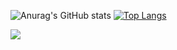 

![Anurag's GitHub stats](https://github-readme-stats.vercel.app/api?username=aquinofaby&theme=bear&show_icons=true) [![Top Langs](https://github-readme-stats.vercel.app/api/top-langs/?username=aquinofaby&layout=compact&theme=monokai&card_height=50)](https://github.com/aquinofaby/github-readme-stats) 

 [<img src="https://img.shields.io/badge/linkedin-%230077B5.svg?&style=for-the-badge&logo=linkedin&logoColor=white" />](https://www.linkedin.com/in/fabianeaquino/) 


<!--
**aquinofaby/aquinofaby** is a ✨ _special_ ✨ repository because its `README.md` (this file) appears on your GitHub profile.

Here are some ideas to get you started:

- 🔭 I’m currently working on ...
- 🌱 I’m currently learning ...
- 👯 I’m looking to collaborate on ...
- 🤔 I’m looking for help with ...
- 💬 Ask me about ...
- 📫 How to reach me: ...
- 😄 Pronouns: ...
- ⚡ Fun fact: ...
-->
